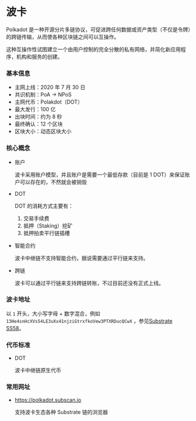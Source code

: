 # 波卡

Polkadot 是一种开源分片多链协议，可促进跨任何数据或资产类型（不仅是令牌）的跨链传输，从而使各种区块链之间可以互操作。

这种互操作性试图建立一个由用户控制的完全分散的私有网络，并简化新应用程序，机构和服务的创建。

### 基本信息

- 主网上线：2020 年 7 月 30 日
- 共识机制：PoA -> NPoS
- 主网代币：Polakdot（DOT）
- 最大发行：100 亿
- 出块时间：约为 8 秒
- 最终确认：12 个区块
- 区块大小：动态区块大小

### 核心概念

- 账户

  波卡采用账户模型，并且账户是需要一个最低存款（目前是 1 DOT）来保证账户可以存在的，不然就会被销毁

- DOT

  DOT 的消耗方式主要有：

  1. 交易手续费
  2. 抵押（Staking）挖矿
  3. 抵押拍卖平行链插槽

- 智能合约

  波卡中继链不支持智能合约，据说需要通过平行链来支持。

- 跨链

  波卡可以通过平行链来支持跨链转账，不过目前还没有正式上线。

### 波卡地址

以 `1` 开头，大小写字母 + 数字混合，例如 `13He4snHcXVs54LE3uXx41njziGtrxfkoVew3PTXRDucQCwX` ，参见[Substrate SS58](<https://github.com/paritytech/substrate/wiki/External-Address-Format-(SS58)>)。

### 代币标准

- DOT

  波卡中继链原生代币

### 常用网址

- https://polkadot.subscan.io

  支持波卡生态各种 Substrate 链的浏览器

